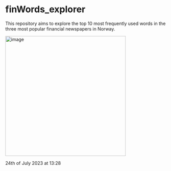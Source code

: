 # finWords_explorer

This repository aims to explore the top 10 most frequently used words in the three most popular financial newspapers in Norway.

<img width="377" alt="image" src="https://github.com/christofferresch/finWords_explorer/assets/103109383/92ce6018-977f-41f9-89f8-d52f27d1e37c">

24th of July 2023 at 13:28
